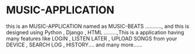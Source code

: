 # MUSIC-APPLICATION
this is an MUSIC-APPLICATION named as MUSIC-BEATS  ..........., and this is designed using Python , Django , HTML .........,This is a application having many features like LOGIN , LISTEN LATER , UPLOAD  SONGS from your DEVICE , SEARCH LOG ,  HISTORY.... and  many more......
